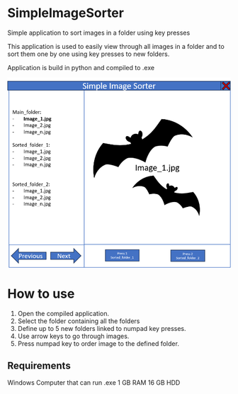 # SimpleImageSorter
Simple application to sort images in a folder using key presses

This application is used to easily view through all images in a folder and to sort them one by one using key presses to new folders.

Application is build in python and compiled to .exe

![Example Gui](./readme/example_app.png)


# How to use
1. Open the compiled application.
2. Select the folder containing all the folders
3. Define up to 5 new folders linked to numpad key presses.
4. Use arrow keys to go through images.
5. Press numpad key to order image to the defined folder.


## Requirements
Windows Computer that can run .exe
1 GB RAM
16 GB HDD




